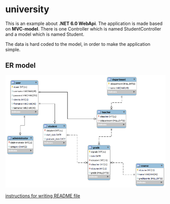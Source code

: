 # university

This is an example about **.NET 6.0 WebApi**. The application is made based on **MVC-model**. There is one Controller which is named StudentController and a model which is named Student.

The data is hard coded to the model, in order to make the application simple.

## ER model

<img src="er_model.png">

<a href="https://docs.github.com/en/get-started/writing-on-github/getting-started-with-writing-and-formatting-on-github/basic-writing-and-formatting-syntax">instructions for writing README file</a>
